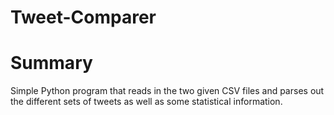 Tweet-Comparer
==============
<h1>Summary</h1>
Simple Python program that reads in the two given CSV files and parses out the different sets of tweets as well as some statistical information.

